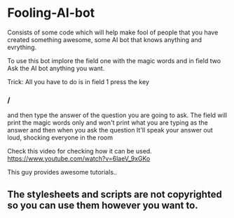 # Fooling-AI-bot
Consists of some code which will help make fool of people that you have created something awesome, some AI bot that knows anything and evrything.

To use this bot implore the field one with the magic words and in field two Ask the AI bot anything you want.

Trick: All you have to do is in field 1 press the key 
### / ### 
and then type the answer of the question you are going to ask. The field will print the magic words only and won't print what you are typing as the answer and then when you ask the question It'll speak your answer out loud, shocking everyone in the room

Check this video for checking how it can be used.
https://www.youtube.com/watch?v=6laeV_9xGKo

This guy provides awesome tutorials..
## The stylesheets and scripts are not copyrighted so you can use them however you want to. ##
